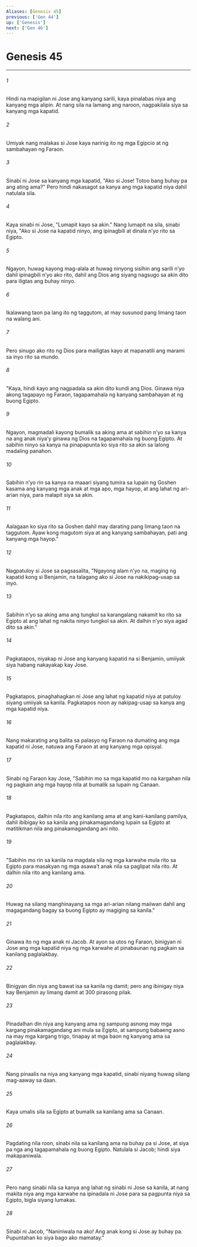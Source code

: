 ```yaml
---
Aliases: [Genesis 45]
previous: ['Gen 44']
up: ['Genesis']
next: ['Gen 46']
---
```

# Genesis 45

***






















###### 1 










Hindi na mapigilan ni Jose ang kanyang sarili, kaya pinalabas niya ang kanyang mga alipin. At nang sila na lamang ang naroon, nagpakilala siya sa kanyang mga kapatid. 





















###### 2 










Umiyak nang malakas si Jose kaya narinig ito ng mga Egipcio at ng sambahayan ng Faraon. 





















###### 3 










Sinabi ni Jose sa kanyang mga kapatid, "Ako si Jose! Totoo bang buhay pa ang ating ama?" Pero hindi nakasagot sa kanya ang mga kapatid niya dahil natulala sila. 





















###### 4 










Kaya sinabi ni Jose, "Lumapit kayo sa akin." Nang lumapit na sila, sinabi niya, "Ako si Jose na kapatid ninyo, ang ipinagbili at dinala nʼyo rito sa Egipto. 





















###### 5 










Ngayon, huwag kayong mag-alala at huwag ninyong sisihin ang sarili nʼyo dahil ipinagbili nʼyo ako rito, dahil ang Dios ang siyang nagsugo sa akin dito para iligtas ang buhay ninyo. 





















###### 6 










Ikalawang taon pa lang ito ng taggutom, at may susunod pang limang taon na walang ani. 





















###### 7 










Pero sinugo ako rito ng Dios para mailigtas kayo at mapanatili ang marami sa inyo rito sa mundo. 





















###### 8 










"Kaya, hindi kayo ang nagpadala sa akin dito kundi ang Dios. Ginawa niya akong tagapayo ng Faraon, tagapamahala ng kanyang sambahayan at ng buong Egipto. 





















###### 9 










Ngayon, magmadali kayong bumalik sa aking ama at sabihin nʼyo sa kanya na ang anak niyaʼy ginawa ng Dios na tagapamahala ng buong Egipto. At sabihin ninyo sa kanya na pinapapunta ko siya rito sa akin sa lalong madaling panahon. 





















###### 10 










Sabihin nʼyo rin sa kanya na maaari siyang tumira sa lupain ng Goshen kasama ang kanyang mga anak at mga apo, mga hayop, at ang lahat ng ari-arian niya, para malapit siya sa akin. 





















###### 11 










Aalagaan ko siya rito sa Goshen dahil may darating pang limang taon na taggutom. Ayaw kong magutom siya at ang kanyang sambahayan, pati ang kanyang mga hayop." 





















###### 12 










Nagpatuloy si Jose sa pagsasalita, "Ngayong alam nʼyo na, maging ng kapatid kong si Benjamin, na talagang ako si Jose na nakikipag-usap sa inyo. 





















###### 13 










Sabihin nʼyo sa aking ama ang tungkol sa karangalang nakamit ko rito sa Egipto at ang lahat ng nakita ninyo tungkol sa akin. At dalhin nʼyo siya agad dito sa akin." 





















###### 14 










Pagkatapos, niyakap ni Jose ang kanyang kapatid na si Benjamin, umiiyak siya habang nakayakap kay Jose. 





















###### 15 










Pagkatapos, pinaghahagkan ni Jose ang lahat ng kapatid niya at patuloy siyang umiiyak sa kanila. Pagkatapos noon ay nakipag-usap sa kanya ang mga kapatid niya. 





















###### 16 










Nang makarating ang balita sa palasyo ng Faraon na dumating ang mga kapatid ni Jose, natuwa ang Faraon at ang kanyang mga opisyal. 





















###### 17 










Sinabi ng Faraon kay Jose, "Sabihin mo sa mga kapatid mo na kargahan nila ng pagkain ang mga hayop nila at bumalik sa lupain ng Canaan. 





















###### 18 










Pagkatapos, dalhin nila rito ang kanilang ama at ang kani-kanilang pamilya, dahil ibibigay ko sa kanila ang pinakamagandang lupain sa Egipto at matitikman nila ang pinakamagandang ani nito. 





















###### 19 










"Sabihin mo rin sa kanila na magdala sila ng mga karwahe mula rito sa Egipto para masakyan ng mga asawaʼt anak nila sa paglipat nila rito. At dalhin nila rito ang kanilang ama. 





















###### 20 










Huwag na silang manghinayang sa mga ari-arian nilang maiiwan dahil ang magagandang bagay sa buong Egipto ay magiging sa kanila." 





















###### 21 










Ginawa ito ng mga anak ni Jacob. At ayon sa utos ng Faraon, binigyan ni Jose ang mga kapatid niya ng mga karwahe at pinabaunan ng pagkain sa kanilang paglalakbay. 





















###### 22 










Binigyan din niya ang bawat isa sa kanila ng damit; pero ang ibinigay niya kay Benjamin ay limang damit at 300 pirasong pilak. 





















###### 23 










Pinadalhan din niya ang kanyang ama ng sampung asnong may mga kargang pinakamagandang ani mula sa Egipto, at sampung babaeng asno na may mga kargang trigo, tinapay at mga baon ng kanyang ama sa paglalakbay. 





















###### 24 










Nang pinaalis na niya ang kanyang mga kapatid, sinabi niyang huwag silang mag-aaway sa daan. 





















###### 25 










Kaya umalis sila sa Egipto at bumalik sa kanilang ama sa Canaan. 





















###### 26 










Pagdating nila roon, sinabi nila sa kanilang ama na buhay pa si Jose, at siya pa nga ang tagapamahala ng buong Egipto. Natulala si Jacob; hindi siya makapaniwala. 





















###### 27 










Pero nang sinabi nila sa kanya ang lahat ng sinabi ni Jose sa kanila, at nang makita niya ang mga karwahe na ipinadala ni Jose para sa pagpunta niya sa Egipto, bigla siyang lumakas. 





















###### 28 










Sinabi ni Jacob, "Naniniwala na ako! Ang anak kong si Jose ay buhay pa. Pupuntahan ko siya bago ako mamatay."
